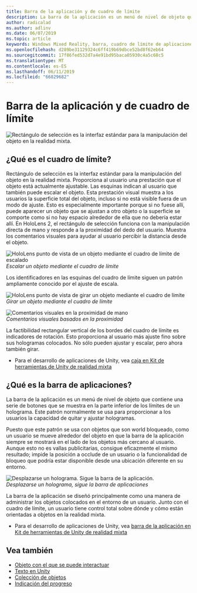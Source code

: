 ```yaml
---
title: Barra de la aplicación y de cuadro de límite
description: La barra de la aplicación es un menú de nivel de objeto que contiene una serie de botones que se muestra en la parte inferior de los límites de un holograma.
author: radicalad
ms.author: adlinv
ms.date: 06/07/2019
ms.topic: article
keywords: Windows Mixed Reality, barra, cuadro de límite de aplicaciones
ms.openlocfilehash: d289be31129324c6ff419b69dbce52bd8f62eb64
ms.sourcegitcommit: 17f86fed532d7a4e91bd95baca05930c4a5c68c5
ms.translationtype: MT
ms.contentlocale: es-ES
ms.lasthandoff: 06/11/2019
ms.locfileid: "66829682"
---
```

# <a name="bounding-box-and-app-bar"></a>Barra de la aplicación y de cuadro de límite
![Rectángulo de selección es la interfaz estándar para la manipulación del objeto en la realidad mixta.](images/640px-boundingbox-hero.jpg)<br>

## <a name="what-is-the-bounding-box"></a>¿Qué es el cuadro de límite?

Rectángulo de selección es la interfaz estándar para la manipulación del objeto en la realidad mixta. Proporciona al usuario una prestación que el objeto está actualmente ajustable. Las esquinas indican al usuario que también puede escalar el objeto. Esta prestación visual muestra a los usuarios la superficie total del objeto, incluso si no está visible fuera de un modo de ajuste. Esto es especialmente importante porque si no fuese allí, puede aparecer un objeto que se ajustan a otro objeto o la superficie se comporte como si no hay espacio alrededor de ella que no debería estar allí. En HoloLens 2, el rectángulo de selección funciona con la manipulación directa de mano y responde a la proximidad del dedo del usuario. Muestra los comentarios visuales para ayudar al usuario percibir la distancia desde el objeto. 

![HoloLens punto de vista de un objeto mediante el cuadro de límite de escalado](images/HoloLens2_BoundingBox.gif)<br>
*Escalar un objeto mediante el cuadro de límite*

Los identificadores en las esquinas del cuadro de límite siguen un patrón ampliamente conocido por el ajuste de escala. 

![HoloLens punto de vista de girar un objeto mediante el cuadro de límite](images/HoloLens2_BoundingBox_Rotate.gif)<br>
*Girar un objeto mediante el cuadro de límite*


![Comentarios visuales en la proximidad de mano](images/HoloLens2_Proximity.gif)<br>
*Comentarios visuales basados en la proximidad*

La factibilidad rectangular vertical de los bordes del cuadro de límite es indicadores de rotación. Esto proporciona al usuario más ajuste fino sobre sus hologramas colocados. No sólo pueden ajustar y escalar, pero ahora también girar.

* Para el desarrollo de aplicaciones de Unity, vea [caja en Kit de herramientas de Unity de realidad mixta](https://microsoft.github.io/MixedRealityToolkit-Unity/Documentation/README_BoundingBox.html)



## <a name="what-is-the-app-bar"></a>¿Qué es la barra de aplicaciones?

La barra de la aplicación es un menú de nivel de objeto que contiene una serie de botones que se muestra en la parte inferior de los límites de un holograma. Este patrón normalmente se usa para proporcionar a los usuarios la capacidad de quitar y ajustar hologramas.

Puesto que este patrón se usa con objetos que son world bloqueado, como un usuario se mueve alrededor del objeto en que la barra de la aplicación siempre se mostrará en el lado de los objetos más cercano al usuario. Aunque esto no es vallas publicitarias, consigue eficazmente el mismo resultado; impide la posición a occlude de un usuario o la funcionalidad de bloqueo que podría estar disponible desde una ubicación diferente en su entorno.

![Desplazarse un holograma. Sigue la barra de la aplicación.](images/HoloLens2_AppBarFollowing.gif)<br>
*Desplazarse un holograma, sigue la barra de aplicaciones*

La barra de la aplicación se diseñó principalmente como una manera de administrar los objetos colocados en el entorno de un usuario. Junto con el cuadro de límite, un usuario tiene control total sobre dónde y cómo están orientadas a objetos en la realidad mixta.

* Para el desarrollo de aplicaciones de Unity, vea [barra de la aplicación en Kit de herramientas de Unity de realidad mixta](https://microsoft.github.io/MixedRealityToolkit-Unity/Documentation/README_AppBar.html)

## <a name="see-also"></a>Vea también
* [Objeto con el que se puede interactuar](interactable-object.md)
* [Texto en Unity](text-in-unity.md)
* [Colección de objetos](object-collection.md)
* [Indicación del progreso](progress.md)
